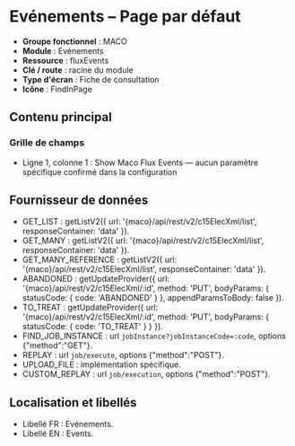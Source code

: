 # Evénements – Page par défaut

- **Groupe fonctionnel** : MACO
- **Module** : Evénements
- **Ressource** : fluxEvents
- **Clé / route** : racine du module
- **Type d'écran** : Fiche de consultation
- **Icône** : FindInPage

## Contenu principal
### Grille de champs
- Ligne 1, colonne 1 : Show Maco Flux Events — aucun paramètre spécifique confirmé dans la configuration

## Fournisseur de données
- GET_LIST : getListV2({
  url: '{maco}/api/rest/v2/c15ElecXml/list',
  responseContainer: 'data'
}).
- GET_MANY : getListV2({
  url: '{maco}/api/rest/v2/c15ElecXml/list',
  responseContainer: 'data'
}).
- GET_MANY_REFERENCE : getListV2({
  url: '{maco}/api/rest/v2/c15ElecXml/list',
  responseContainer: 'data'
}).
- ABANDONED : getUpdateProvider({
  url: '{maco}/api/rest/v2/c15ElecXml/:id',
  method: 'PUT',
  bodyParams: {
    statusCode: {
      code: 'ABANDONED'
    }
  },
  appendParamsToBody: false
}).
- TO_TREAT : getUpdateProvider({
  url: '{maco}/api/rest/v2/c15ElecXml/:id',
  method: 'PUT',
  bodyParams: {
    statusCode: {
      code: 'TO_TREAT'
    }
  }
}).
- FIND_JOB_INSTANCE : url `jobInstance?jobInstanceCode=:code`, options {"method":"GET"}.
- REPLAY : url `job/execute`, options {"method":"POST"}.
- UPLOAD_FILE : implémentation spécifique.
- CUSTOM_REPLAY : url `job/execution`, options {"method":"POST"}.

## Localisation et libellés
- Libellé FR : Evénements.
- Libellé EN : Events.